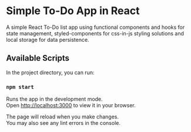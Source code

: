 # Simple To-Do App in React

A simple React To-Do list app using functional components and hooks for state management, styled-components for css-in-js styling solutions and local storage for data persistence.

## Available Scripts

In the project directory, you can run:

### `npm start`

Runs the app in the development mode.\
Open [http://localhost:3000](http://localhost:3000) to view it in your browser.

The page will reload when you make changes.\
You may also see any lint errors in the console.
